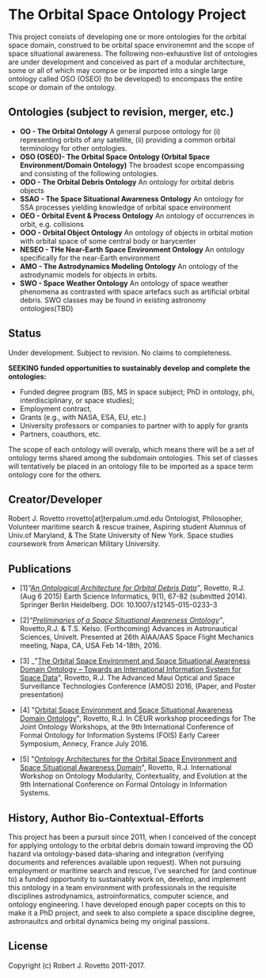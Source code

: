 # The Orbital Space Ontology Project
This project consists of developing one or more ontologies for the orbital space domain, construed to be orbital space environemnt and the scope of space situational awareness. The following non-exhaustive list of ontologies are under development and conceived as part of a modular architecture, some or all of which may compse or be imported into a single large ontology called OSO (OSEO) (to be developed) to encompass the entire scope or domain of the ontology.

## Ontologies (subject to revision, merger, etc.)
* **OO - The Orbital Ontology**
  A general purpose ontology for (i) representing orbits of any satellite, (ii) providing a common orbital terminology for other ontologies.
* **OSO (OSEO)- The Orbital Space Ontology (Orbital Space Environment/Domain Ontology)**
  The broadest scope encompassing and consisting of the following ontologies.
* **ODO - The Orbital Debris Ontology**
  An ontology for orbital debris objects
* **SSAO - The Space Situational Awareness Ontology**
  An ontology for SSA processes yielding knowledge of orbital space environment 
* **OEO - Orbital Event & Process Ontology**
  An ontology of occurrences in orbit, e.g. collisions
* **OOO - Orbital Object Ontology**
  An ontology of objects in orbital motion with orbital space of some central body or barycenter
* **NESEO - THe Near-Earth Space Environment Ontology**
  An ontology specifically for the near-Earth environment
* **AMO - The Astrodynamics Modeling Ontology**
  An ontology of the astrodynamic models for objects in orbits. 
* **SWO - Space Weather Ontology**
  An ontology of space weather phenomena as contrasted with space artefacs such as artificial orbital debris. 
  SWO classes may be found in existing astronomy ontologies(TBD) 

## Status
Under development. Subject to revision. No claims to completeness. 

**SEEKING funded opportunities to sustainably develop and complete the ontologies:**
* Funded degree program (BS, MS in space subject; PhD in ontology, phi, interdisciplinary, or space studies); 
* Employment contract, 
* Grants (e.g., with NASA, ESA, EU, etc.)
* University professors or companies to partner with to apply for grants 
* Partners, coauthors, etc.

The scope of each ontology will overalp, which means there will be a set of ontology terms shared among the subdomain ontologies. This set of classes will tentatively be placed in an ontology file to be imported as a space term ontology core for the others.

## Creator/Developer
Robert J. Rovetto
rrovetto[at]terpalum.umd.edu
Ontologist, Philosopher, Volunteer maritime search & rescue trainee, Aspiring student
Alumnus of Univ.of Maryland, & The State University of New York. 
Space studies coursework from American Military University.

## Publications
* [1]_“[An Ontological Architecture for Orbital Debris Data](http://link.springer.com/article/10.1007/s12145-015-0233-3)”_, Rovetto, R.J. (Aug 6 2015) Earth Science Informatics, 9(1), 67-82 (submitted 2014). Springer Berlin Heidelberg. DOI: 10.1007/s12145-015-0233-3

* [2]_“[Preliminaries of a Space Situational Awareness Ontology](https://arxiv.org/ftp/arxiv/papers/1606/1606.01924.pdf)”_, Rovetto,R.J. & T.S. Kelso. (Forthcoming) Advances in Astronautical Sciences, Univelt. Presented at 26th AIAA/AAS Space Flight Mechanics meeting, Napa, CA, USA Feb 14-18th, 2016.

* [3] _"[The Orbital Space Environment and Space Situational Awareness Domain Ontology – Towards an International Information System for Space Data](http://www.amostech.com/TechnicalPapers/2016/Poster/Rovetto.pdf)", Rovetto, R.J. The Advanced Maui Optical and Space Surveillance Technologies Conference (AMOS) 2016, (Paper, and Poster presentation)

* [4] "[Orbital Space Environment and Space Situational Awareness Domain Ontology](http://ceur-ws.org/Vol-1660/ecs-paper1.pdf)", Rovetto, R.J. In CEUR workshop proceedings for The Joint Ontology Workshops, at the 9th International Conference of Formal Ontology for Information Systems (FOIS) Early Career Symposium, Annecy, France July 2016.

* [5] "[Ontology Architectures for the Orbital Space Environment and Space Situational Awareness Domain](http://ceur-ws.org/Vol-1660/womocoe-paper3.pdf)", Rovetto, R.J. International Workshop on Ontology Modularity, Contextuality, and Evolution at the 9th International Conference on Formal Ontology in Information Systems.

## History, Author Bio-Contextual-Efforts
This project has been a pursuit since 2011, when I conceived of the concept for applying ontology to the orbital debris domain toward improving the OD hazard via ontology-based data-sharing and integration (verifying documents and references available upon request). When not pursuing employment or maritime search and rescue, I've searched for (and continue to) a funded opportunity to sustainably work on, develop, and implement this ontology in a team environment with professionals in the requisite disciplines astrodynamics, astroinformatics, computer science, and ontology engineering. I have developed enough paper cocepts on this to make it a PhD project, and seek to also complete a space discipline degree, astronauitcs and orbital dynamics being my original passions. 

## License
Copyright (c) Robert J. Rovetto 2011-2017.
